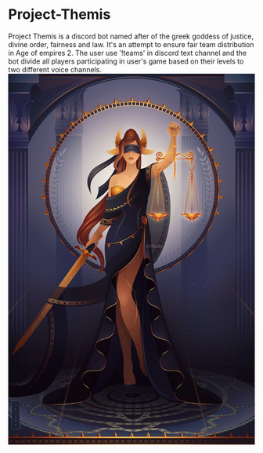 # Project-Themis
Project Themis is a discord bot named after of the greek goddess of justice, divine order, fairness and law. It's an attempt to ensure fair team distribution in Age of empires 2. The user use '!teams' in discord text channel and the bot divide all players participating in user's game based on their levels to two different voice channels.
![avatar](Themis_avatar.jpg)
